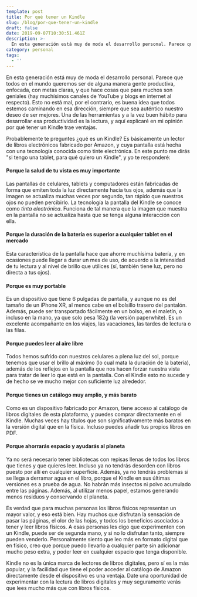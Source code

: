 ```yaml
---
template: post
title: Por qué tener un Kindle
slug: /blog/por-que-tener-un-kindle
draft: false
date: 2019-09-07T10:30:51.461Z
description: >-
  En esta generación está muy de moda el desarrollo personal. Parece que todos en el mundo queremos ser de alguna manera gente productiva, enfocada, con metas claras, y que hace cosas que para muchos son geniales (hay muchísimos canales de YouTube y blogs en internet al respecto). Esto no está mal, por el contrario, es buena idea que todos estemos caminando en esa dirección, siempre que sea auténtico nuestro deseo de ser mejores. Una de las herramientas y a la vez buen hábito para desarrollar esa productividad es la lectura, y aquí explicaré en mi opinión por qué tener un Kindle trae ventajas.
category: personal
tags:
  - ''
---
```

En esta generación está muy de moda el desarrollo personal. Parece que todos en el mundo queremos ser de alguna manera gente productiva, enfocada, con metas claras, y que hace cosas que para muchos son geniales (hay muchísimos canales de YouTube y blogs en internet al respecto). Esto no está mal, por el contrario, es buena idea que todos estemos caminando en esa dirección, siempre que sea auténtico nuestro deseo de ser mejores. Una de las herramientas y a la vez buen hábito para desarrollar esa productividad es la lectura, y aquí explicaré en mi opinión por qué tener un Kindle trae ventajas.

Probablemente te preguntes ¿qué es un Kindle? Es básicamente un lector de libros electrónicos fabricado por Amazon, y cuya pantalla está hecha con una tecnología conocida como tinte electrónica. En este punto me dirás "si tengo una tablet, para qué quiero un Kindle", y yo te responderé:

#### Porque la salud de tu vista es muy importante

Las pantallas de celulares, tablets y computadores están fabricadas de forma que emiten toda la luz directamente hacia tus ojos, además que la imagen se actualiza muchas veces por segundo, tan rápido que nuestros ojos no pueden percibirlo. La tecnología la pantalla del Kindle se conoce como *tinta electrónica*. Funciona de tal manera que la imagen que muestra en la pantalla no se actualiza hasta que se tenga alguna interacción con ella.

#### Porque la duración de la batería es superior a cualquier tablet en el mercado

Esta característica de la pantalla hace que ahorre muchísima batería, y en ocasiones puede llegar a durar un mes de uso, de acuerdo a la intensidad de tu lectura y al nivel de brillo que utilices (sí, también tiene luz, pero no directa a tus ojos).

#### Porque es muy portable

Es un dispositivo que tiene 6 pulgadas de pantalla, y aunque no es del tamaño de un iPhone XR, al menos cabe en el bolsillo trasero del pantalón. Además, puede ser transportado fácilmente en un bolso, en el maletín, o incluso en la mano, ya que solo pesa 182g (la versión paperwhite). Es un excelente acompañante en los viajes, las vacaciones, las tardes de lectura o las filas.

#### Porque puedes leer al aire libre

Todos hemos sufrido con nuestros celulares a plena luz del sol, porque tenemos que usar el brillo al máximo (lo cual mata la duración de la batería), además de los reflejos en la pantalla que nos hacen forzar nuestra vista para tratar de leer lo que está en la pantalla. Con el Kindle esto no sucede y de hecho se ve mucho mejor con suficiente luz alrededor.

#### Porque tienes un catálogo muy amplio, y más barato

Como es un dispositivo fabricado por Amazon, tiene acceso al catálogo de libros digitales de esta plataforma, y puedes comprar directamente en el Kindle. Muchas veces hay títulos que son significativamente más baratos en la versión digital que en la física. Incluso puedes añadir tus propios libros en PDF.

#### Porque ahorrarás espacio y ayudarás al planeta

Ya no será necesario tener bibliotecas con repisas llenas de todos los libros que tienes y que quieres leer. Incluso ya no tendrás desorden con libros puesto por allí en cualquier superficie. Además, ya no tendrás problemas si se llega a derramar agua en el libro, porque el Kindle en sus últimas versiones es a prueba de agua. No habrán más insectos ni polvo acumulado entre las páginas. Además, al utilizar menos papel, estamos generando menos residuos y conservando el planeta.

Es verdad que para muchas personas los libros físicos representan un mayor valor, y eso está bien. Hay muchos que disfrutan la sensación de pasar las páginas, el olor de las hojas, y todos los beneficios asociados a tener y leer libros físicos. A esas personas les digo que experimenten con un Kindle, puede ser de segunda mano, y si no lo disfrutan tanto, siempre pueden venderlo. Personalmente siento que leo más en formato digital que en físico, creo que porque puedo llevarlo a cualquier parte sin adicionar mucho peso extra, y poder leer en cualquier espacio que tenga disponible.

Kindle no es la única marca de lectores de libros digitales, pero sí es la más popular, y la facilidad que tiene el poder acceder al catálogo de Amazon directamente desde el dispositivo es una ventaja. Date una oportunidad de experimentar con la lectura de libros digitales y muy seguramente verás que lees mucho más que con libros físicos.
